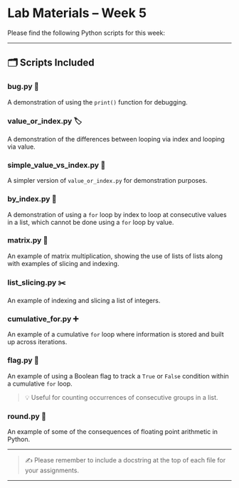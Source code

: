 # Lab Materials – Week 5

Please find the following Python scripts for this week:

---

## 🗂️ Scripts Included

### bug.py 🐞  
A demonstration of using the `print()` function for debugging.

### value_or_index.py 🏷️  
A demonstration of the differences between looping via index and looping via value.

### simple_value_vs_index.py 🔁  
A simpler version of `value_or_index.py` for demonstration purposes.

### by_index.py 🔢  
A demonstration of using a `for` loop by index to loop at consecutive values in a list, which cannot be done using a `for` loop by value.

### matrix.py 🧮  
An example of matrix multiplication, showing the use of lists of lists along with examples of slicing and indexing.

### list_slicing.py ✂️  
An example of indexing and slicing a list of integers.

### cumulative_for.py ➕  
An example of a cumulative `for` loop where information is stored and built up across iterations.

### flag.py 🚩  
An example of using a Boolean flag to track a `True` or `False` condition within a cumulative `for` loop.  
> 💡 Useful for counting occurrences of consecutive groups in a list.

### round.py 🤔  
An example of some of the consequences of floating point arithmetic in Python.

---

> ✍️ Please remember to include a docstring at the top of each file for your assignments.

---
